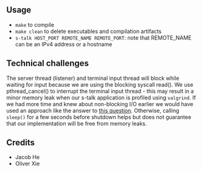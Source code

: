 ## Usage
* `make` to compile
* `make clean` to delete executables and compilation artifacts
* `s-talk HOST_PORT REMOTE_NAME REMOTE_PORT`: note that REMOTE_NAME can be an IPv4 address or a hostname

## Technical challenges
The server thread (listener) and terminal input thread will block while waiting for input because we are using the blocking syscall read(). We use pthread_cancel() to interrupt the terminal input thread - this may result in a minor memory leak when our s-talk application is profiled using `valgrind`. If we had more time and knew about non-blocking I/O earlier we would have used an approach like the answer to [this question](https://stackoverflow.com/questions/5591780/unblocking-a-thread-from-another-thread). Otherwise, calling `sleep()` for a few seconds before shutdown helps but does not guarantee that our implementation will be free from memory leaks.

## Credits
* Jacob He
* Oliver Xie
